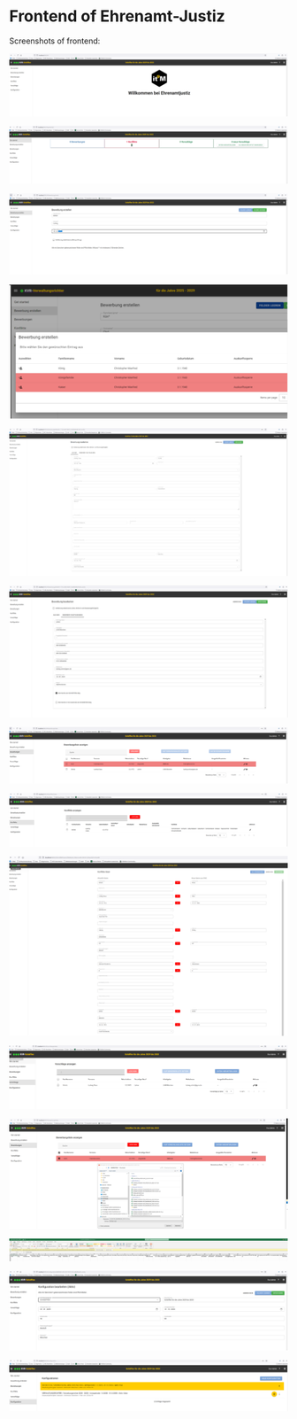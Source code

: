 # Frontend of Ehrenamt-Justiz

Screenshots of frontend:

<p>
    <img src="../docs/images/EJ_01_Willkommen.PNG"  alt="Willkommen"/>
</p>

<p>
    <img src="../docs/images/EJ_02_GetStarted.PNG"  alt="Get Started"/>
</p>

<p>
    <img src="../docs/images/EJ_03_BewerbungErstellen.PNG"  alt="Willkommen"/>
</p>

<p>
    <img src="../docs/images/EJ_04_BewerbungErstellenAuswahlPerson.PNG"  alt="Willkommen"/>
</p>

<p>
    <img src="../docs/images/EJ_05_BewerbungBearbeitenAusEWO.PNG"  alt="Willkommen"/>
</p>

<p>
    <img src="../docs/images/EJ_06_BewerbungBearbeitenZusatzangaben.PNG"  alt="Willkommen"/>
</p>

<p>
    <img src="../docs/images/EJ_07_BewerbungenUebersicht.PNG"  alt="Willkommen"/>
</p>

<p>
    <img src="../docs/images/EJ_08_KonflikteUebersicht.PNG"  alt="Willkommen"/>
</p>

<p>
    <img src="../docs/images/EJ_09_KonflikteLoesen.PNG"  alt="Willkommen"/>
</p>

<p>
    <img src="../docs/images/EJ_10_VorschlaegeUebersicht.PNG"  alt="Willkommen"/>
</p>

<p>
    <img src="../docs/images/EJ_11_VorschlagslisteSpeichern.PNG"  alt="Willkommen"/>
</p>

<p>
    <img src="../docs/images/EJ_11_VorschlagslisteCSV.PNG"  alt="Willkommen"/>
</p>

<p>
    <img src="../docs/images/EJ_21_KonfigurationBearbeiten.PNG"  alt="Willkommen"/>
</p>

<p>
    <img src="../docs/images/EJ_22_KonfigurationUebersicht.PNG"  alt="Willkommen"/>
</p>
